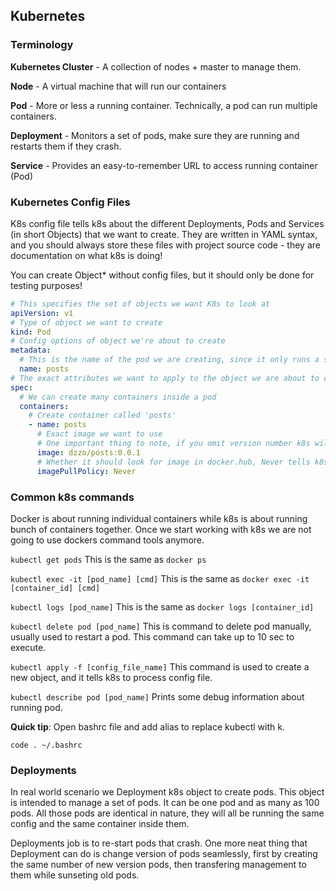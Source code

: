## Kubernetes

### Terminology

**Kubernetes Cluster** - A collection of nodes + master to manage them.

**Node** - A virtual machine that will run our containers

**Pod** - More or less a running container. Technically, a pod can run multiple containers.

**Deployment** - Monitors a set of pods, make sure they are running and restarts them if they crash.

**Service** - Provides an easy-to-remember URL to access running container (Pod)

### Kubernetes Config Files

K8s config file tells k8s about the different Deployments, Pods and Services (in short Objects) that we want to create. They are written in YAML syntax, and you should always store these files with project source code - they are documentation on what k8s is doing!

You can create Object\* without config files, but it should only be done for testing purposes!

```yaml
# This specifies the set of objects we want K8s to look at
apiVersion: v1
# Type of object we want to create
kind: Pod
# Config options of object we're about to create
metadata:
  # This is the name of the pod we are creating, since it only runs a single container it is named as container, but it can be anything. Once you run kubectl get pods this is the name that will appear in the first column.
  name: posts
# The exact attributes we want to apply to the object we are about to create
spec:
  # We can create many containers inside a pod
  containers:
    # Create container called 'posts'
    - name: posts
      # Exact image we want to use
      # One important thing to note, if you omit version number k8s will by default look at docker hub for image, which can result in an error if you haven't pushed that image there yet.
      image: dzzo/posts:0.0.1
      # Whether it should look for image in docker.hub, Never tells k8s to only look locally for image above.
      imagePullPolicy: Never
```

### Common k8s commands

Docker is about running individual containers while k8s is about running bunch of containers together. Once we start working with k8s we are not going to use dockers command tools anymore.

`kubectl get pods` This is the same as `docker ps`

`kubectl exec -it [pod_name] [cmd]` This is the same as `docker exec -it  [container_id] [cmd]`

`kubectl logs [pod_name]` This is the same as `docker logs [container_id]`

`kubectl delete pod [pod_name]` This is command to delete pod manually, usually used to restart a pod. This command can take up to 10 sec to execute.

`kubectl apply -f [config_file_name]` This command is used to create a new object, and it tells k8s to process config file.

`kubectl describe pod [pod_name]` Prints some debug information about running pod.

**Quick tip**: Open bashrc file and add alias to replace kubectl with k.

```
code . ~/.bashrc
```

### Deployments

In real world scenario we Deployment k8s object to create pods. This object is intended to manage a set of pods. It can be one pod and as many as 100 pods. All those pods are identical in nature, they will all be running the same config and the same container inside them.

Deployments job is to re-start pods that crash. One more neat thing that Deployment can do is change version of pods seamlessly, first by creating the same number of new version pods, then transfering management to them while sunseting old pods.
